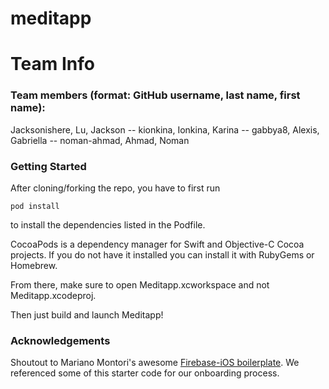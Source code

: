 # meditapp

# Team Info
### Team members (format: GitHub username, last name, first name):
Jacksonishere, Lu, Jackson -- kionkina, Ionkina, Karina -- gabbya8, Alexis, Gabriella -- noman-ahmad, Ahmad, Noman

### Getting Started

After cloning/forking the repo, you have to first run
```
pod install
```
to install the dependencies listed in the Podfile.

CocoaPods is a dependency manager for Swift and Objective-C Cocoa projects. 
If you do not have it installed you can install it with RubyGems or Homebrew.


From there, make sure to open Meditapp.xcworkspace and not Meditapp.xcodeproj.

Then just build and launch Meditapp!

### Acknowledgements

Shoutout to Mariano Montori's awesome [Firebase-iOS boilerplate](https://github.com/mmontori1/Firebase-iOS-boilerplate).
We referenced some of this starter code for our onboarding process.
